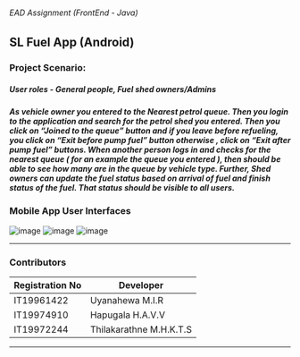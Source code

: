 ###### EAD Assignment (FrontEnd - Java)

## SL Fuel App (Android)

### Project Scenario:  
##### User roles - General people, Fuel shed owners/Admins
##### As  vehicle owner you entered to the Nearest petrol queue. Then you login to the application and search for the petrol shed you entered. Then you click on “Joined to the queue” button and if you leave before refueling, you click on “Exit before pump  fuel” button otherwise , click on “Exit after pump fuel” buttons.  When another person  logs in and checks for the nearest queue ( for an example the queue you entered ), then should be able to see how many are in the queue by vehicle type. Further, Shed owners can update the fuel status based on arrival of fuel and finish status of the fuel. That status should be visible to all users.

### Mobile App User Interfaces

![image](https://user-images.githubusercontent.com/62797122/199740047-be2882fe-269d-447b-96b6-f9a78f445338.png)
![image](https://user-images.githubusercontent.com/62797122/199740400-9d650af0-19aa-4f50-ac2e-e795441b3bce.png)
![image](https://user-images.githubusercontent.com/62797122/199747158-ac76bdb8-6c89-4d98-93e3-d2b7fbd78c99.png)

***
### Contributors

| Registration No | Developer               |
| --------------- | --------------------    |
| IT19961422      | Uyanahewa M.I.R         | 
| IT19974910      | Hapugala H.A.V.V        | 
| IT19972244      | Thilakarathne M.H.K.T.S | 

***
